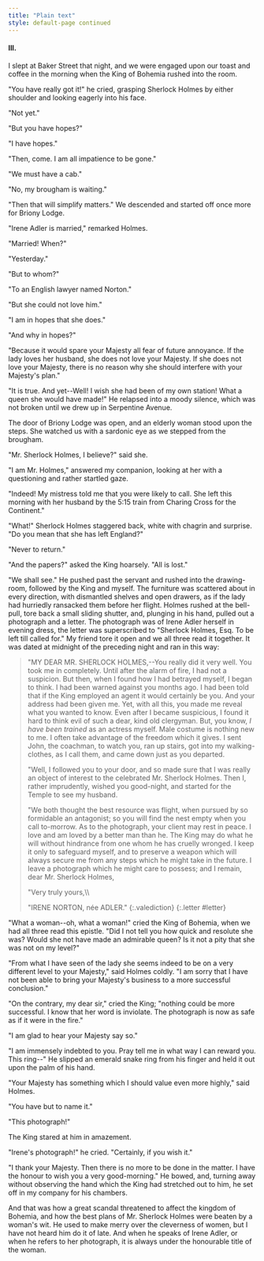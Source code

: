 ```yaml
---
title: "Plain text"
style: default-page continued
---
```


#### III.

<!-- index:
King of Bohemia-
-->

I slept at Baker Street that night, and we were engaged upon our toast and coffee in the morning when the King of Bohemia rushed into the room.

"You have really got it!" he cried, grasping Sherlock Holmes by either shoulder and looking eagerly into his face.

"Not yet."

"But you have hopes?"

"I have hopes."

"Then, come. I am all impatience to be gone."

"We must have a cab."

"No, my brougham is waiting."

"Then that will simplify matters." We descended and started off once more for Briony Lodge.

"Irene Adler is married," remarked Holmes.

"Married! When?"

"Yesterday."

"But to whom?"

"To an English lawyer named Norton."

"But she could not love him."

"I am in hopes that she does."

"And why in hopes?"

"Because it would spare your Majesty all fear of future annoyance. If the lady loves her husband, she does not love your Majesty. If she does not love your Majesty, there is no reason why she should interfere with your Majesty's plan."

"It is true. And yet--Well! I wish she had been of my own station! What a queen she would have made!" He relapsed into a moody silence, which was not broken until we drew up in Serpentine Avenue.

<!-- index:
-King of Bohemia
Briony Lodge
-->

The door of Briony Lodge was open, and an elderly woman stood upon the steps. She watched us with a sardonic eye as we stepped from the brougham.

"Mr. Sherlock Holmes, I believe?" said she.

"I am Mr. Holmes," answered my companion, looking at her with a questioning and rather startled gaze.

<!-- index:
Charing Cross-
-->

"Indeed! My mistress told me that you were likely to call. She left this morning with her husband by the 5:15 train from Charing Cross for the Continent."

<!-- index:
-Charing Cross
-->

"What!" Sherlock Holmes staggered back, white with chagrin and surprise. "Do you mean that she has left England?"

"Never to return."

"And the papers?" asked the King hoarsely. "All is lost."

"We shall see." He pushed past the servant and rushed into the drawing-room, followed by the King and myself. The furniture was scattered about in every direction, with dismantled shelves and open drawers, as if the lady had hurriedly ransacked them before her flight. Holmes rushed at the bell-pull, tore back a small sliding shutter, and, plunging in his hand, pulled out a photograph and a letter. The photograph was of Irene Adler herself in evening dress, the letter was superscribed to "Sherlock Holmes, Esq. To be left till called for." My friend tore it open and we all three read it together. It was dated at midnight of the preceding night and ran in this way:

<!-- index:
Adler, Irene-
Norton, Irene
occupations \\ clergy \\ fake
cases \\ Scandal in Bohemia \\ letter
-->

> "MY DEAR MR. SHERLOCK HOLMES,--You really did it very well. You took me in completely. Until after the alarm of fire, I had not a suspicion. But then, when I found how I had betrayed myself, I began to think. I had been warned against you months ago. I had been told that if the King employed an agent it would certainly be you. And your address had been given me. Yet, with all this, you made me reveal what you wanted to know. Even after I became suspicious, I found it hard to think evil of such a dear, kind old <!-- index: clergy -->clergyman. But, you know, *I have been trained* as an actress myself. Male costume is nothing new to me. I often take advantage of the freedom which it gives. I sent John, the coachman, to watch you, ran up stairs, got into my walking-clothes, as I call them, and came down just as you departed.
> 
> "Well, I followed you to your door, and so made sure that I was really an object of interest to the celebrated Mr. Sherlock Holmes. Then I, rather imprudently, wished you good-night, and started for the Temple to see my husband.
> 
> "We both thought the best resource was flight, when pursued by so formidable an antagonist; so you will find the nest empty when you call to-morrow. As to the photograph, your client may rest in peace. I love and am loved by a better man than he. <!-- index: King of Bohemia -->The King may do what he will without hindrance from one whom he has cruelly wronged. I keep it only to safeguard myself, and to preserve a weapon which will always secure me from any steps which he might take in the future. I leave a photograph which he might care to possess; and I remain, dear Mr. Sherlock Holmes,
> 
> <!-- index: -Adler, Irene -->"Very truly yours,\\
> "IRENE NORTON, née ADLER."
> {:.valediction}
{:.letter #letter}

"What a woman--oh, what a woman!" cried the King of Bohemia, when we had all three read this epistle. "Did I not tell you how quick and resolute she was? Would she not have made an admirable queen? Is it not a pity that she was not on my level?"

"From what I have seen of the lady she seems indeed to be on a very different level to your Majesty," said Holmes coldly. "I am sorry that I have not been able to bring your Majesty's business to a more successful conclusion."

"On the contrary, my dear sir," cried the King; "nothing could be more successful. I know that her word is inviolate. The photograph is now as safe as if it were in the fire."

"I am glad to hear your Majesty say so."

"I am immensely indebted to you. Pray tell me in what way I can reward you. This ring--" He slipped an emerald snake ring from his finger and held it out upon the palm of his hand.

"Your Majesty has something which I should value even more highly," said Holmes.

"You have but to name it."

"This photograph!"

The King stared at him in amazement.

"Irene's photograph!" he cried. "Certainly, if you wish it."

"I thank your Majesty. Then there is no more to be done in the matter. I have the honour to wish you a very good-morning." He bowed, and, turning away without observing the hand which the King had stretched out to him, he set off in my company for his chambers.

<!-- index:
-Holmes, Sherlock
-cases \\ Scandal in Bohemia -->

And that was how a great scandal threatened to affect the kingdom of Bohemia, and how the best plans of Mr. Sherlock Holmes were beaten by a woman's wit. He used to make merry over the cleverness of women, but I have not heard him do it of late. And when he speaks of Irene Adler, or when he refers to her photograph, it is always under the honourable title of the woman.
